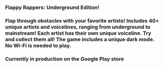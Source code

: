 ### Flappy Rappers: Underground Edition!
### Flap through obstacles with your favorite artists! Includes 40+ unique artists and voicelines, ranging from underground to mainstream! Each artist has their own unique voiceline. Try and collect them all! The game includes a unique dark mode. No Wi-Fi is needed to play.
### Currently in production on the Google Play store
